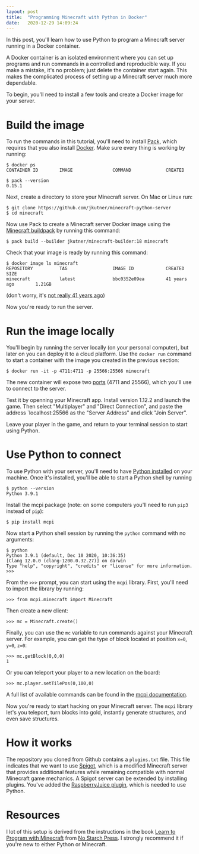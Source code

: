 ```yaml
---
layout: post
title:  "Programming Minecraft with Python in Docker"
date:   2020-12-29 14:09:24
---
```


In this post, you'll learn how to use Python to program a Minecraft server running in a Docker container.

A Docker container is an isolated environment where you can set up programs and run commands in a controlled and reproducible way. If you make a mistake, it's no problem; just delete the container start again. This makes the complicated process of setting up a Minecraft server much more dependable.

To begin, you'll need to install a few tools and create a Docker image for your server.

# Build the image

To run the commands in this tutorial, you'll need to install [Pack](https://buildpacks.io/docs/tools/pack/), which requires that you also install [Docker](https://www.docker.com/products/docker-desktop). Make sure every thing is working by running:

```
$ docker ps
CONTAINER ID        IMAGE               COMMAND             CREATED

$ pack --version
0.15.1
```

Next, create a directory to store your Minecraft server. On Mac or Linux run:

```
$ git clone https://github.com/jkutner/minecraft-python-server
$ cd minecraft
```

Now use Pack to create a Minecraft server Docker image using the [Minecraft buildpack](https://github.com/jkutner/minecraft-buildpack) by running this command:

```
$ pack build --builder jkutner/minecraft-builder:18 minecraft
```

Check that your image is ready by running this command:

```
$ docker image ls minecraft
REPOSITORY          TAG                 IMAGE ID            CREATED             SIZE
minecraft           latest              bbc0352e09ea        41 years ago        1.21GB
```

(don't worry, it's [not really 41 years ago](https://medium.com/buildpacks/time-travel-with-pack-e0efd8bf05db))

Now you're ready to run the server.

# Run the image locally

You'll begin by running the server locally (on your personal computer), but later on you can deploy it to a cloud platform. Use the `docker run` command to start a container with the image you created in the previous section:

```
$ docker run -it -p 4711:4711 -p 25566:25566 minecraft
```

The new container will expose two [ports](https://en.wikipedia.org/wiki/Port_%28computer_networking%29) (4711 and 25566), which you'll use to connect to the server.

Test it by openning your Minecraft app. Install version 1.12.2 and launch the game. Then select "Multiplayer" and "Direct Connection", and paste the address `localhost:25566 as the "Server Address" and click "Join Server".

Leave your player in the game, and return to your terminal session to start using Python.

# Use Python to connect

To use Python with your server, you'll need to have [Python installed](https://wiki.python.org/moin/BeginnersGuide/Download) on your machine. Once it's installed, you'll be able to start a Python shell by running

```
$ python --version
Python 3.9.1
```

Install the mcpi package (note: on some computers you'll need to run `pip3` instead of `pip`):

```
$ pip install mcpi
```

Now start a Python shell session by running the `python` command with no arguments:

```
$ python
Python 3.9.1 (default, Dec 10 2020, 10:36:35)
[Clang 12.0.0 (clang-1200.0.32.27)] on darwin
Type "help", "copyright", "credits" or "license" for more information.
>>>
```

From the `>>>` prompt, you can start using the `mcpi` library. First, you'll need to import the library by running:

```
>>> from mcpi.minecraft import Minecraft
```

Then create a new client:

```
>>> mc = Minecraft.create()
```

Finally, you can use the `mc` variable to run commands against your Minecraft server. For example, you can get the type of block located at position `x=0`, `y=0`, `z=0`:

```
>>> mc.getBlock(0,0,0)
1
```

Or you can teleport your player to a new location on the board:

```
>>> mc.player.setTilePos(0,100,0)
```

A full list of available commands can be found in the [mcpi documentation](https://github.com/martinohanlon/mcpi).

Now you're ready to start hacking on your Minecraft server. The `mcpi` library let's you teleport, turn blocks into gold, instantly generate structures, and even save structures.

# How it works

The repository you cloned from Github contains a `plugins.txt` file. This file indicates that we want to use [Spigot](https://www.spigotmc.org/), which is a modified Minecraft server that provides additional features while remaining compatible with normal Minecraft game mechanics. A Spigot server can be extended by installing plugins. You've added the [RaspberryJuice plugin](https://www.spigotmc.org/resources/raspberryjuice.22724/), which is needed to use Python.

# Resources

I lot of this setup is derived from the instructions in the book [Learn to Program with Minecraft](https://nostarch.com/programwithminecraft) from [No Starch Press](https://nostarch.com/). I strongly recommend it if you're new to either Python or Minecraft.
